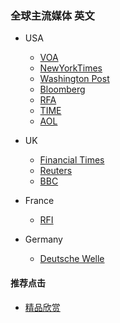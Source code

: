 ### 全球主流媒体 英文
- USA
  - [VOA](https://www.voanews.com)
  - [NewYorkTimes](https://www.nytimes.com/)
  - [Washington Post](https://www.washingtonpost.com/)
  - [Bloomberg](https://www.bloomberg.com/)
  - [RFA](https://www.rfa.org/english/)
  - [TIME](https://www.time.com)
  - [AOL](https://www.aol.com/news/)

- UK
  - [Financial Times](https://www.ft.com/)
  - [Reuters](https://mobile.reuters.com/)
  - [BBC](https://www.bbc.com/)

- France
  - [RFI](http://m.rfi.fr/)

- Germany
  - [Deutsche Welle](https://m.dw.com/en/)



#### 推荐点击
- [精品欣赏](https://summer200.github.io/content/main)
